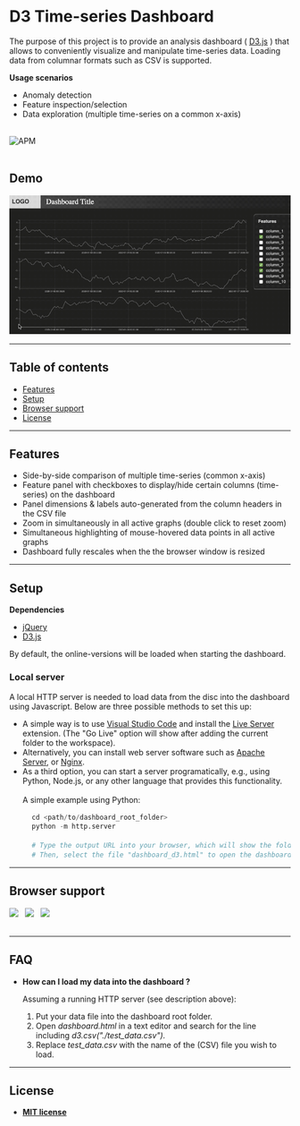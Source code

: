 # D3 Time-series Dashboard

The purpose of this project is to provide an analysis dashboard ( <a href=https://d3js.org/>D3.js</a> ) that allows to conveniently visualize and manipulate time-series data. Loading data from columnar formats such as CSV is supported. 

**Usage scenarios**
- Anomaly detection
- Feature inspection/selection
- Data exploration (multiple time-series on a common x-axis)

<br>
<img alt="APM" src="https://img.shields.io/apm/l/vim-mode">

<br>

<!-- [![INSERT YOUR GRAPHIC HERE](./resources/dash_1.png)]() -->
<br>


## Demo

![ttystudio GIF](./resources/dash_1-demo.gif)

---

## Table of contents

- [Features](#features)
- [Setup](#setup)
- [Browser support](#browser-support)
- [License](#license)

---

## Features

- Side-by-side comparison of multiple time-series (common x-axis)
- Feature panel with checkboxes to display/hide certain columns (time-series) on the dashboard
- Panel dimensions & labels auto-generated from the column headers in the CSV file
- Zoom in simultaneously in all active graphs (double click to reset zoom)
- Simultaneous highlighting of mouse-hovered data points in all active graphs
- Dashboard fully rescales when the the browser window is resized


---

## Setup

**Dependencies**

- <a href=https://jquery.com/>jQuery</a>
- <a href=https://d3js.org/>D3.js</a>

By default, the online-versions will be loaded when starting the dashboard.


### Local server

A local HTTP server is needed to load data from the disc into the dashboard using Javascript. Below are three possible methods to set this up:
- A simple way is to use <a href=https://code.visualstudio.com/>Visual Studio Code</a> and install the <a href=https://github.com/ritwickdey/vscode-live-server>Live Server</a> extension. (The "Go Live" option will show after adding the current folder to the workspace).
- Alternatively, you can install web server software such as <a href=https://httpd.apache.org/>Apache Server</a>, or <a href=https://www.nginx.com/resources/wiki/>Nginx</a>.
- As a third option, you can start a server programatically, e.g., using Python, Node.js, or any other language that provides this functionality.<br><br>
A simple example using Python:
<div style="padding-left: 40px">

```python
cd <path/to/dashboard_root_folder>
python -m http.server 

# Type the output URL into your browser, which will show the folder contents. 
# Then, select the file "dashboard_d3.html" to open the dashboard.
```
</div>

---


## Browser support

<img src=https://img.shields.io/badge/Chrome-yes-success> &nbsp;
<img src=https://img.shields.io/badge/Firefox-yes-success> &nbsp;
<img src=https://img.shields.io/badge/Safari-yes-success>
<br><br>

---

## FAQ

- **How can I load my data into the dashboard ?**<br>
    
    Assuming a running HTTP server (see description above): 

    1. Put your data file into the dashboard root folder.
    2. Open <i>dashboard.html</i> in a text editor and search for the line including <i>d3.csv("./test_data.csv").</i>
    3. Replace <i>test_data.csv</i> with the name of the (CSV) file you wish to load.


---

## License

- **[MIT license](http://opensource.org/licenses/mit-license.php)**